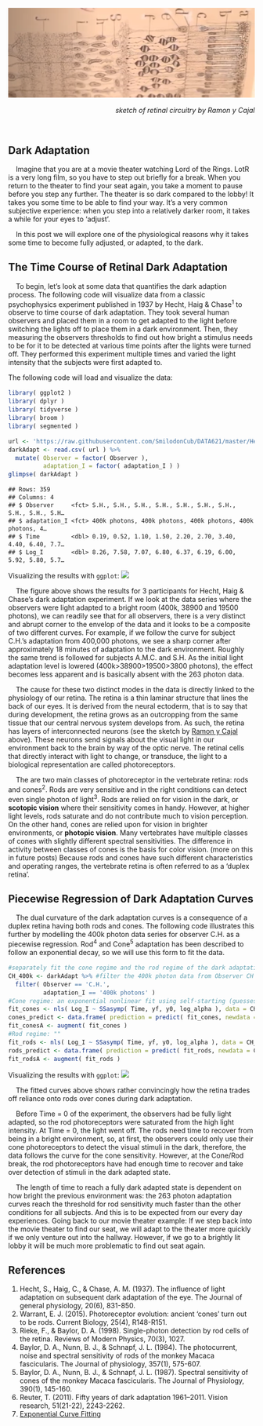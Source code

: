 ![](https://raw.githubusercontent.com/SmilodonCub/basicVisualBlog/main/assets/img/cajal.png)

<div style="text-align: right">

*sketch of retinal circuitry by Ramon y Cajal*

</div>

<br>

## Dark Adaptation

    Imagine that you are at a movie theater watching Lord of the Rings.
LotR is a very long film, so you have to step out briefly for a break.
When you return to the theater to find your seat again, you take a
moment to pause before you step any further. The theater is so dark
compared to the lobby! It takes you some time to be able to find your
way. It’s a very common subjective experience: when you step into a
relatively darker room, it takes a while for your eyes to ‘adjust’.

    In this post we will explore one of the physiological reasons why it
takes some time to become fully adjusted, or adapted, to the dark. <br>

## The Time Course of Retinal Dark Adaptation

    To begin, let’s look at some data that quantifies the dark adaption
process. The following code will visualize data from a classic
psychophysics experiment published in 1937 by Hecht, Haig &
Chase<sup>1</sup> to observe to time course of dark adaptation. They
took several human observers and placed them in a room to get adapted to
the light before switching the lights off to place them in a dark
environment. Then, they measuring the observers thresholds to find out
how bright a stimulus needs to be for it to be detected at various time
points after the lights were turned off. They performed this experiment
multiple times and varied the light intensity that the subjects were
first adapted to.

The following code will load and visualize the data:

``` r
library( ggplot2 )
library( dplyr )
library( tidyverse )
library( broom )
library( segmented )
```

``` r
url <- 'https://raw.githubusercontent.com/SmilodonCub/DATA621/master/Hecht_Haig_Chase_1937.csv'
darkAdapt <- read.csv( url ) %>%
  mutate( Observer = factor( Observer ),
          adaptation_I = factor( adaptation_I ) )
glimpse( darkAdapt )
```

    ## Rows: 359
    ## Columns: 4
    ## $ Observer     <fct> S.H., S.H., S.H., S.H., S.H., S.H., S.H., S.H., S.H., S.H…
    ## $ adaptation_I <fct> 400k photons, 400k photons, 400k photons, 400k photons, 4…
    ## $ Time         <dbl> 0.19, 0.52, 1.10, 1.50, 2.20, 2.70, 3.40, 4.40, 6.40, 7.7…
    ## $ Log_I        <dbl> 8.26, 7.58, 7.07, 6.80, 6.37, 6.19, 6.00, 5.92, 5.80, 5.7…

Visualizing the results with `ggplot`:
![](Dark_Adaptation_files/figure-markdown_github/unnamed-chunk-3-1.png)

    The figure above shows the results for 3 participants for Hecht,
Haig & Chase’s dark adaptation experiment. If we look at the data series
where the observers were light adapted to a bright room (400k, 38900 and
19500 photons), we can readily see that for all observers, there is a
very distinct and abrupt corner to the envelop of the data and it looks
to be a composite of two different curves. For example, if we follow the
curve for subject C.H.’s adaptation from 400,000 photons, we see a sharp
corner after approximately 18 minutes of adaptation to the dark
environment. Roughly the same trend is followed for subjects A.M.C. and
S.H. As the initial light adaptation level is lowered
(400k\>38900\>19500\>3800 photons), the effect becomes less apparent and
is basically absent with the 263 photon data.

    The cause for these two distinct modes in the data is directly
linked to the physiology of our retina. The retina is a thin laminar
structure that lines the back of our eyes. It is derived from the neural
ectoderm, that is to say that during development, the retina grows as an
outcropping from the same tissue that our central nervous system
develops from. As such, the retina has layers of interconnected neurons
(see the sketch by [Ramon y
Cajal](https://en.wikipedia.org/wiki/Santiago_Ram%C3%B3n_y_Cajal)
above). These neurons send signals about the visual light in our
environment back to the brain by way of the optic nerve. The retinal
cells that directly interact with light to change, or transduce, the
light to a biological representation are called photoreceptors.

    The are two main classes of photoreceptor in the vertebrate retina:
rods and cones<sup>2</sup>. Rods are very sensitive and in the right
conditions can detect even single photon of light<sup>3</sup>. Rods are
relied on for vision in the dark, or **scotopic vision** where their
sensitivity comes in handy. However, at higher light levels, rods
saturate and do not contribute much to vision perception. On the other
hand, cones are relied upon for vision in brighter environments, or
**photopic vision**. Many vertebrates have multiple classes of cones
with slightly different spectral sensitivities. The difference in
activity between classes of cones is the basis for color vision. (more
on this in future posts) Because rods and cones have such different
characteristics and operating ranges, the vertebrate retina is often
referred to as a ‘duplex retina’.

## Piecewise Regression of Dark Adaptation Curves

    The dual curvature of the dark adaptation curves is a consequence of
a duplex retina having both rods and cones. The following code
illustrates this further by modelling the 400k photon data series for
observer C.H. as a piecewise regression. Rod<sup>4</sup> and
Cone<sup>5</sup> adaptation has been described to follow an exponential
decay, so we will use this form to fit the data.

``` r
#separately fit the cone regime and the rod regime of the dark adaptation data
CH_400k <- darkAdapt %>% #filter the 400k photon data from Observer CH
  filter( Observer == 'C.H.',
          adaptation_I == '400k photons' )
#Cone regime: an exponential nonlinear fit using self-starting (guesses it's own start parameters) asymptotic regression function
fit_cones <- nls( Log_I ~ SSasymp( Time, yf, y0, log_alpha ), data = CH_400k[1:14,])
cones_predict <- data.frame( prediction = predict( fit_cones, newdata = CH_400k[14:25,]), Time = CH_400k[14:25,]$Time )
fit_conesA <- augment( fit_cones )
#Rod regime: ""
fit_rods <- nls( Log_I ~ SSasymp( Time, yf, y0, log_alpha ), data = CH_400k[15:25,])
rods_predict <- data.frame( prediction = predict( fit_rods, newdata = CH_400k[1:15,]), Time = CH_400k[1:15,]$Time )
fit_rodsA <- augment( fit_rods )
```

Visualizing the results with `ggplot`:
![](Dark_Adaptation_files/figure-markdown_github/unnamed-chunk-5-1.png)

    The fitted curves above shows rather convincingly how the retina
trades off reliance onto rods over cones during dark adaptation.

    Before Time = 0 of the experiment, the observers had be fully light
adapted, so the rod photoreceptors were saturated from the high light
intensity. At Time = 0, the light went off. The rods need time to
recover from being in a bright environment, so, at first, the observers
could only use their cone photoreceptors to detect the visual stimuli in
the dark, therefore, the data follows the curve for the cone
sensitivity. However, at the Cone/Rod break, the rod photoreceptors have
had enough time to recover and take over detection of stimuli in the
dark adapted state.

    The length of time to reach a fully dark adapted state is dependent
on how bright the previous environment was: the 263 photon adaptation
curves reach the threshold for rod sensitivity much faster than the
other conditions for all subjects. And this is to be expected from our
every day experiences. Going back to our movie theater example: If we
step back into the movie theater to find our seat, we will adapt to the
theater more quickly if we only venture out into the hallway. However,
if we go to a brightly lit lobby it will be much more problematic to
find out seat again.

## References

1.  Hecht, S., Haig, C., & Chase, A. M. (1937). The influence of light
    adaptation on subsequent dark adaptation of the eye. The Journal of
    general physiology, 20(6), 831-850.
2.  Warrant, E. J. (2015). Photoreceptor evolution: ancient ‘cones’ turn
    out to be rods. Current Biology, 25(4), R148-R151.
3.  Rieke, F., & Baylor, D. A. (1998). Single-photon detection by rod
    cells of the retina. Reviews of Modern Physics, 70(3), 1027.
4.  Baylor, D. A., Nunn, B. J., & Schnapf, J. L. (1984). The
    photocurrent, noise and spectral sensitivity of rods of the monkey
    Macaca fascicularis. The Journal of physiology, 357(1), 575-607.
5.  Baylor, D. A., Nunn, B. J., & Schnapf, J. L. (1987). Spectral
    sensitivity of cones of the monkey Macaca fascicularis. The Journal
    of Physiology, 390(1), 145-160.
6.  Reuter, T. (2011). Fifty years of dark adaptation 1961–2011. Vision
    research, 51(21-22), 2243-2262.
7.  [Exponential Curve
    Fitting](https://douglas-watson.github.io/post/2018-09_exponential_curve_fitting/)

<br><br><br>
